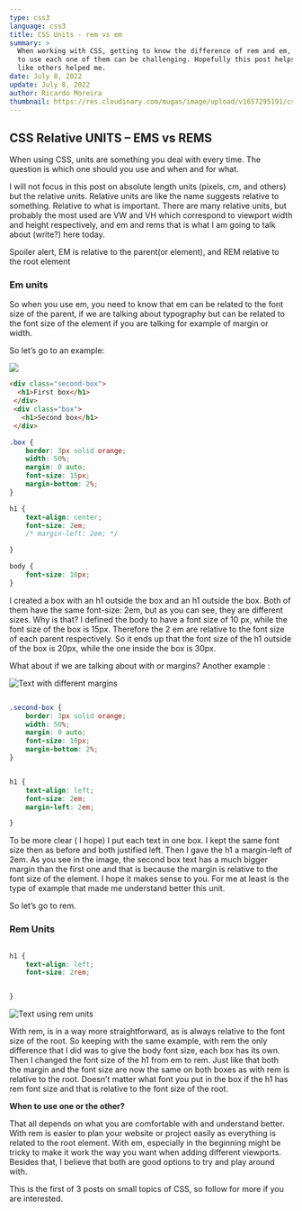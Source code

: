 ```yaml
---
type: css3
language: css3
title: CSS Units - rem vs em
summary: >
  When working with CSS, getting to know the difference of rem and em, and when
  to use each one of them can be challenging. Hopefully this post helps someone
  like others helped me.
date: July 8, 2022
update: July 8, 2022
author: Ricardo Moreira
thumbnail: https://res.cloudinary.com/mugas/image/upload/v1657295191/cssunit_urian9.png
---
```

## CSS Relative UNITS – EMS vs REMS

When using CSS, units are something you deal with every time. The question is which one should you use and when and for what.

I will not focus in this post on absolute length units (pixels, cm, and others) but the relative units.
Relative units are like the name suggests relative to something. Relative to what is important.
There are many relative units, but probably the most used are VW and VH which correspond to viewport width and height respectively, and em and rems that is what I am going to talk about (write?) here today.

Spoiler alert, EM is relative to the parent(or element), and REM relative to the root element

### **Em units**


So when you use em, you need to know that em can be related to the font size of the parent, if we are talking about typography but can be related to the font size of the element if you are talking for example of margin or width. 

So let’s go to an example:



![](https://res.cloudinary.com/mugas/image/upload/v1657295658/Picture2_drpiqg.png)



```html
<div class="second-box">
  <h1>First box</h1>
 </div>
 <div class="box">
   <h1>Second box</h1>
 </div>
```

```css
.box {
    border: 3px solid orange;
    width: 50%;
    margin: 0 auto;
    font-size: 15px;
    margin-bottom: 2%;
}

h1 {
    text-align: center;
    font-size: 2em;
    /* margin-left: 2em; */

}

body {
    font-size: 10px;
}
```


I created a box with an h1 outside the box and an h1 outside the box. Both of them have the same font-size: 2em, but as you can see, they are different sizes. Why is that?
I defined the body to have a font size of 10 px, while the font size of the box is 15px. Therefore the 2 em are relative to the font size of each parent respectively.  So it ends up that the font size of the h1 outside of the box is 20px, while the one inside the box is 30px.


What about if we are talking about with or margins?
Another example :



![Text with different margins](https://res.cloudinary.com/mugas/image/upload/v1657523315/cssunits_x5rlhn.png)



```css

.second-box {
    border: 3px solid orange;
    width: 50%;
    margin: 0 auto;
    font-size: 10px;
    margin-bottom: 2%;
}


h1 {
    text-align: left;
    font-size: 2em;
    margin-left: 2em;

}
```


To be more clear ( I hope) I put each text in one box. I kept the same font size then as before and both justified left. Then I gave the h1 a margin-left of 2em. As you see in the image, the second box text has a much bigger margin than the first one and that is because the margin is relative to the font size of the element. 
I hope it makes sense to you. For me at least is the type of example that made me understand better this unit.

So let’s go to rem.



### **Rem Units**

```css

h1 {
    text-align: left;
    font-size: 2rem;


}
```

![Text using rem units](https://res.cloudinary.com/mugas/image/upload/v1657523609/cssunits_1_oqs4lr.png)




With rem, is in a way more straightforward, as is always relative to the font size of the root.
So keeping with the same example, with rem the only difference that I did was to give the body font size, each box has its own. Then I changed the font size of the h1 from em to rem.
Just like that both the margin and the font size are now the same on both boxes as with rem is relative to the root. Doesn’t matter what font you put in the box if the h1 has rem font size and that is relative to the font size of the root.

**When to use one or the other?**


That all depends on what you are comfortable with and understand better.
With rem is easier to plan your website or project easily as everything is related to the root element.
With em, especially in the beginning might be tricky to make it work the way you want when adding different viewports.
Besides that, I believe that both are good options to try and play around with.

This is the first of 3 posts on small topics of CSS, so follow for more if you are interested.